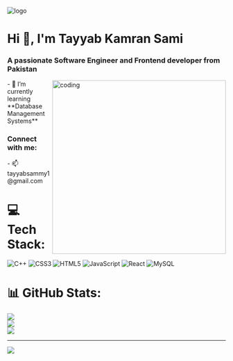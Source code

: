 ![logo](https://github.com/Tayyabsami1/Tayyabsami1/blob/main/Banner.png)
<h1 align="left">Hi 👋, I'm Tayyab Kamran Sami</h1>
<h3 align="left">A passionate Software Engineer and  Frontend developer from Pakistan</h3>
<img align="right" alt="coding" width="400" src="https://user-images.githubusercontent.com/55389276/140866485-8fb1c876-9a8f-4d6a-98dc-08c4981eaf70.gif">
- 🌱 I’m currently learning **Database Management Systems**

<h3 align="left">Connect with me:</h3>
- 📫  tayyabsammy1@gmail.com

<p align="left">
</p>

# 💻 Tech Stack:
![C++](https://img.shields.io/badge/c++-%2300599C.svg?style=for-the-badge&logo=c%2B%2B&logoColor=white) ![CSS3](https://img.shields.io/badge/css3-%231572B6.svg?style=for-the-badge&logo=css3&logoColor=white) ![HTML5](https://img.shields.io/badge/html5-%23E34F26.svg?style=for-the-badge&logo=html5&logoColor=white) ![JavaScript](https://img.shields.io/badge/javascript-%23323330.svg?style=for-the-badge&logo=javascript&logoColor=%23F7DF1E) ![React](https://img.shields.io/badge/react-%2320232a.svg?style=for-the-badge&logo=react&logoColor=%2361DAFB) ![MySQL](https://img.shields.io/badge/mysql-%2300000f.svg?style=for-the-badge&logo=mysql&logoColor=white)
# 📊 GitHub Stats:
![](https://github-readme-stats.vercel.app/api?username=Tayyabsami1&theme=dark&hide_border=false&include_all_commits=false&count_private=false)<br/>
![](https://github-readme-streak-stats.herokuapp.com/?user=Tayyabsami1&theme=dark&hide_border=false)<br/>
![](https://github-readme-stats.vercel.app/api/top-langs/?username=Tayyabsami1&theme=dark&hide_border=false&include_all_commits=false&count_private=false&layout=compact)

---
[![](https://visitcount.itsvg.in/api?id=Tayyabsami1&icon=0&color=0)](https://visitcount.itsvg.in)
